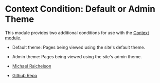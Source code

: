 Context Condition: Default or Admin Theme
=========================================

This module provides two additional conditions for use with the [Context module](http://drupal.org/project/context).

* Default theme: Pages being viewed using the site's default theme.
* Admin theme: Pages being viewed using the site's admin theme.

* [Michael Raichelson](http://michaelraichelson.com/)
* [Github Repo]()